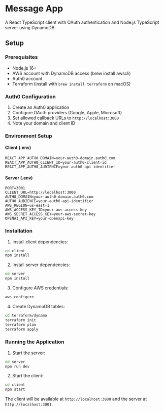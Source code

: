 # Message App

A React TypeScript client with OAuth authentication and Node.js TypeScript server using DynamoDB.

## Setup

### Prerequisites

- Node.js 16+
- AWS account with DynamoDB access (brew install awscli)
- Auth0 account
- Terraform (install with `brew install terraform` on macOS)

### Auth0 Configuration

1. Create an Auth0 application
2. Configure OAuth providers (Google, Apple, Microsoft)
3. Set allowed callback URLs to `http://localhost:3000`
4. Note your domain and client ID

### Environment Setup

#### Client (.env)
```
REACT_APP_AUTH0_DOMAIN=your-auth0-domain.auth0.com
REACT_APP_AUTH0_CLIENT_ID=your-auth0-client-id
REACT_APP_AUTH0_AUDIENCE=your-auth0-api-identifier
```

#### Server (.env)
```
PORT=3001
CLIENT_URL=http://localhost:3000
AUTH0_DOMAIN=your-auth0-domain.auth0.com
AUTH0_AUDIENCE=your-auth0-api-identifier
AWS_REGION=us-east-1
AWS_ACCESS_KEY_ID=your-aws-access-key
AWS_SECRET_ACCESS_KEY=your-aws-secret-key
OPENAI_API_KEY=your-openapi-key
```

### Installation

1. Install client dependencies:
```bash
cd client
npm install
```

2. Install server dependencies:
```bash
cd server
npm install
```

3. Configure AWS credentials:
```bash
aws configure
```

4. Create DynamoDB tables:
```bash
cd terraform/dynamo
terraform init
terraform plan
terraform apply
```

### Running the Application

1. Start the server:
```bash
cd server
npm run dev
```

2. Start the client:
```bash
cd client
npm start
```

The client will be available at `http://localhost:3000` and the server at `http://localhost:3001`.
